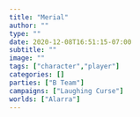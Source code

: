 ```yaml
---
title: "Merial"
author: ""
type: ""
date: 2020-12-08T16:51:15-07:00
subtitle: ""
image: ""
tags: ["character","player"]
categories: []
parties: ["B Team"]
campaigns: ["Laughing Curse"]
worlds: ["Alarra"]
---
```

